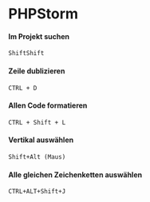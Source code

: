 # PHPStorm

#### Im Projekt suchen

```text
ShiftShift
```

#### Zeile dublizieren

```text
CTRL + D
```

#### Allen Code formatieren

```text
CTRL + Shift + L
```

#### Vertikal auswählen

```text
Shift+Alt (Maus)
```

#### Alle gleichen Zeichenketten auswählen

```text
CTRL+ALT+Shift+J
```

